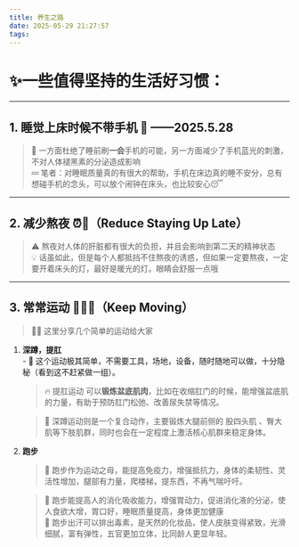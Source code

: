 ```yaml
---
title: 养生之路
date: 2025-05-29 21:27:57
tags:
---
```


# ✨一些值得坚持的生活好习惯：

---

## 1. 睡觉上床时候不带手机 📵 ——2025.5.28

> 🌙 一方面杜绝了睡前刷**一会**手机的可能，另一方面减少了手机蓝光的刺激，不对人体褪黑素的分泌造成影响  
> 💤 笔者：对睡眠质量真的有很大的帮助，手机在床边真的睡不安分，总有想碰手机的念头，可以放个闹钟在床头，也比较安心😴

---

## 2. 减少熬夜 ⏰🌙（Reduce Staying Up Late）

> ⚠️ 熬夜对人体的肝脏都有很大的负担，并且会影响到第二天的精神状态  
> 💡 话虽如此，但是每个人都抵挡不住熬夜的诱惑，但如果一定要熬夜，一定要开着床头的灯，最好是暖光的灯。眼睛会舒服一点哦

---

## 3. 常常运动 🏃‍♂️💪（Keep Moving）
> 🚴‍♀️ 这里分享几个简单的运动给大家  
1. **深蹲，提肛**  
       - 💺 这个运动极其简单，不需要工具，场地，设备，随时随地可以做，十分隐秘（看到这不赶紧做一组）。
       
	> 🔥 提肛运动 可以**锻炼盆底肌肉**，比如在收缩肛门的时候，能增强盆底肌的力量，有助于预防肛门松弛、改善尿失禁等情况。
  
	> 🦵 深蹲运动则是一个复合动作，主要锻炼大腿前侧的 股四头肌 、臀大肌等下肢肌群，同时也会在一定程度上激活核心肌群来稳定身体。
	
2. **跑步**  
    > 👟 跑步作为运动之母，能提高免疫力，增强抵抗力，身体的柔韧性、灵活性增加，腿部有力量，爬楼梯，提东西，不再气喘吁吁。 

    > 🌟 跑步能提高人的消化吸收能力，增强胃动力，促进消化液的分泌，使人食欲大增，胃口好，睡眠质量提高，身体更加健康  
    > 💫 跑步出汗可以排出毒素，是天然的化妆品，使人皮肤变得紧致，光滑细腻，富有弹性，五官更加立体，比同龄人更显年轻。